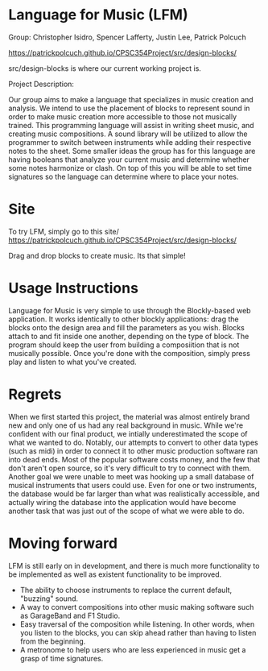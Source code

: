 # Language for Music (LFM)
Group: Christopher Isidro, Spencer Lafferty, Justin Lee, Patrick Polcuch

https://patrickpolcuch.github.io/CPSC354Project/src/design-blocks/

src/design-blocks is where our current working project is.

Project Description: 

Our group aims to make a language that specializes in music creation and analysis. We intend to use the placement of blocks to represent sound in order to make music creation more accessible to those not musically trained. This programming language will assist in writing sheet music, and creating music compositions.  A sound library will be utilized to allow the programmer to switch between instruments while adding their respective notes to the sheet.  Some smaller ideas the group has for this language are having booleans that analyze your current music and determine whether some notes harmonize or clash.  On top of this you will be able to set time signatures so the language can determine where to place your notes.


# Site
To try LFM, simply go to this site/
https://patrickpolcuch.github.io/CPSC354Project/src/design-blocks/

Drag and drop blocks to create music. Its that simple!


# Usage Instructions
Language for Music is very simple to use through the Blockly-based web application. It works identically to other blockly applications: drag the blocks onto the design area and fill the parameters as you wish. Blocks attach to and fit inside one another, depending on the type of block. The program should keep the user from building a composiition that is not musically possible. Once you're done with the composition, simply press play and listen to what you've created.  


# Regrets
When we first started this project, the material was almost entirely brand new and only one of us had any real background in music. While we're confident with our final product, we intially underestimated the scope of what we wanted to do. Notably, our attempts to convert to other data types (such as midi) in order to connect it to other music production software ran into dead ends. Most of the popular software costs money, and the few that don't aren't open source, so it's very difficult to try to connect with them. Another goal we were unable to meet was hooking up a small database of musical instruments that users could use. Even for one or two instruments, the database would be far larger than what was realistically accessible, and actually wiring the database into the application would have become another task that was just out of the scope of what we were able to do. 


# Moving forward
LFM is still early on in development, and there is much more functionality to be implemented as well as existent functionality to be improved. 
- The ability to choose instruments to replace the current default, "buzzing" sound. 
- A way to convert compositions into other music making software such as GarageBand and F1 Studio. 
- Easy traversal of the composition while listening. In other words, when you listen to the blocks, you can skip ahead rather than having to listen from the beginning.
- A metronome to help users who are less experienced in music get a grasp of time signatures.